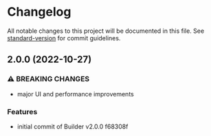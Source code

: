 # Changelog

All notable changes to this project will be documented in this file. See [standard-version](https://github.com/conventional-changelog/standard-version) for commit guidelines.

## 2.0.0 (2022-10-27)


### ⚠ BREAKING CHANGES

* major UI and performance improvements

### Features

* initial commit of Builder v2.0.0 f68308f
